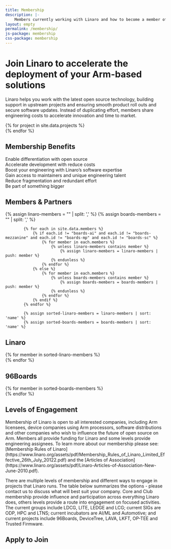 ```yaml
---
title: Membership
description: |-
    Members currently working with Linaro and how to become a member of Linaro.
layout: empty
permalink: /membership/
js-package: membership
css-package: membership
---
```

<div class="container-fluid" id="why-join-container"  style="background-image: url('/assets/images/content/membership-bg.jpg');">
<div class="row overlay" id="why-join">
    <div class="container text-center">
        <h1 class="fly center-block">Join Linaro to accelerate the deployment of your Arm-based solutions</h1>
        <p class="fly center-block">
            Linaro helps you work with the latest open source technology, building support in upstream projects and ensuring smooth product roll outs and secure software updates. Instead of duplicating effort, members share engineering costs to accelerate innovation and time to market.
        </p>
    </div>
</div>
</div>
<div class="container-fluid">
<div class="row" id="projects">
    <div class="owl-carousel owl-theme" id="projects-slider">
        {% for project in site.data.projects %}
        <a href="{{project.url}}" target="_blank">
            <div class="item project-item">
                <div class="project-image lazyload" style="background: url('/assets/images/projects/{{project.image}}') no-repeat center center;
                 background-size: contain; -webkit-background-size: contain; -moz-background-size: contain; -o-background-size: contain;"></div>
            </div>
        </a>
        {% endfor %}
    </div>
</div>
<div class="row padded-row" id="key-factors">
    <div class="container">
        <h2 class="text-center">Membership Benefits</h2>
        <div class="col-xs-12 col-sm-4 col-lg-2 key-factor text-center">
            <div class="key-factor-block fly" data-toggle="tooltip" data-placement="top" title="Regardless of the industry you operate in, there are common software foundations that you can use to deploy your products.

By working with Linaro and its members on the core software, you can focus your attention on differentiation.">
                <span class="key-factor-title">
                    <span class="bold">Enable differentiation</span> with <span class="bold">open source</span>
                </span>
            </div>
        </div>
        <div class="col-xs-12 col-sm-4 col-lg-2 key-factor text-center">
            <div class="key-factor-block fly" data-toggle="tooltip" data-placement="top" title="Rather than developing and maintaining all your software for the life of your products on your own, you and other members do the work together through the Linaro shared engineering resource. This reduces the cost for each member and minimizes fragmentation and redundant effort.">
                <span class="key-factor-title">
                    <span class="bold">Accelerate development</span> with <span class="bold">reduce costs</span>
                </span>
            </div>
        </div>
        <div class="col-xs-12 col-sm-4 col-lg-2 key-factor text-center">
            <div class="key-factor-block fly" data-toggle="tooltip" data-placement="top" title="Linaro engineers combined with developers from member companies create a unique shared engineering resource to support members. This resource has a recognized record of delivering high value collaboration with Linaro consistently in the top five company contributors to the Linux kernel and a major contributor to over 70 other open source projects, including many maintained by Linaro engineers. All members have an opportunity to collaborate directly with Arm engineers in most of Linaro’s engineering groups and this, combined with the expertise from Linaro and other members is one of the key, unique features of Linaro membership.">
                <span class="key-factor-title">
                    Boost your <span class="bold">engineering</span> with Linaro’s <span class="bold">software expertise</span>
                </span>
            </div>
        </div>
        <div class="col-xs-12 col-sm-4 col-lg-2 key-factor text-center">
            <div class="key-factor-block fly" data-toggle="tooltip" data-placement="top" title="Linaro aims to recruit the best open source engineers to work on our members’ projects. Normally, when an engineer works for a company, they only work for their employer, but Linaro’s model enables their expertise to be shared by all members. It also enables access to other company’s engineers through the assignees. Many of our engineers are recognized world leaders and are deeply involved in the projects they work on, in many case being maintainers or leading contributors. Linaro membership provides access to this unique resource.">
                <span class="key-factor-title">
                    Gain access to <span class="bold">maintainers</span> and <span class="bold">unique</span> engineering talent
                </span>
            </div>
        </div>
        <div class="col-xs-12 col-sm-4 col-lg-2 key-factor text-center">
            <div class="key-factor-block fly" data-toggle="tooltip" data-placement="top" title="As open source is by definition open to contributions from all, many companies end up working on the same problems with limited coordination. Linaro provides the forums in which engineering work can be coordinated and non-differentiating heavy lifting can be identified and shared. ">
                <span class="key-factor-title">
                   Reduce <span class="bold">fragmentation</span> and <span class="bold">redundant</span> effort
                </span>
            </div>
        </div>
        <div class="col-xs-12 col-sm-4 col-lg-2 key-factor text-center">
            <div class="key-factor-block fly" data-toggle="tooltip" data-placement="top" title="Linaro is member funded and delivers output to members, into open source projects, and into the community. Founded in 2010 with 6 members, Linaro now has over 20 with 140 staff and a total of over 300 OSS engineers distributed globally. Becoming a Linaro member not only enables you to develop your products, it also enables direct engineering collaboration with other members, such as Arm innovation to take place in the wider Open Source Community. Collaborating with engineers across a wide range of verticals and companies has the added benefit of a broader and longer term view of problem solving, with the potential to accelerate innovation and release better products to market sooner.">
                <span class="key-factor-title">
                   Be part of something bigger
                </span>
            </div>
        </div>
    </div>
</div>
<div class="row padded-row" id="members-and-partners">
    <div class="container">
        <h2 class="text-center">Members & Partners</h2>
            {% assign linaro-members = "" | split: ',' %}
            {% assign boards-members = "" | split: ',' %}

            {% for each in site.data.members %}
                {% if each.id != "boards-ai" and each.id != "boards-mezzanine" and each.id != "boards-mp" and each.id != "boards-sc" %}
                    {% for member in each.members %}
                        {% unless linaro-members contains member %}
                            {% assign linaro-members = linaro-members | push: member %}
                        {% endunless %}
                    {% endfor %}
                {% else %}
                    {% for member in each.members %}
                        {% unless boards-members contains member %}
                            {% assign boards-members = boards-members | push: member %}
                        {% endunless %}
                    {% endfor %}
                {% endif %}
            {% endfor %}

            {% assign sorted-linaro-members = linaro-members | sort: 'name' %}
            {% assign sorted-boards-members = boards-members | sort: 'name' %}
<div class="container linaro-members">
<h2 class="text-center">Linaro</h2>
{% for member in sorted-linaro-members %}
<div class="col-xs-6 col-sm-3 col-lg-1 member-col">
<a href="{{member.url}}">
<div class="member lazyload" style="background-image: url('/assets/images/members/{{member.image}}');"></div>
</a>
</div>
{% endfor %}
</div>

<div class="container boards-members">
<h2 class="text-center">96Boards</h2>
{% for member in sorted-boards-members %}
<div class="col-xs-6 col-sm-3 col-lg-1 member-col">
<a href="{{member.url}}">
<div class="member lazyload" style="background-image: url('/assets/images/members/{{member.image}}');"></div>
</a>
</div>
{% endfor %}
</div>
</div>
</div>
<div class="row padded-row" id="membership-levels">
    <div class="container">
        <h2 class="text-center">Levels of Engagement</h2>
<div markdown="1">
Membership of Linaro is open to all interested companies, including Arm licensees, device companies using Arm processors, software distributions and other companies who wish to influence the future of open source on Arm. Members all provide funding for Linaro and some levels provide engineering assignees. To learn more about our membership please see: [Membership Rules of Linaro](https://www.linaro.org/assets/pdf/Membership_Rules_of_Linaro_Limited_Effective_26th_July_20122.pdf) and the [Articles of Association](https://www.linaro.org/assets/pdf/Linaro-Articles-of-Association-New-June-2010.pdf).

There are multiple levels of membership and different ways to engage in projects that Linaro runs. The table below summarizes the options - please contact us to discuss what will best suit your company. Core and Club membership provide influence and participation across everything Linaro does, others levels provide a route into engagement on focused activities. The current groups include LDCG, LITE, LEDGE and LCG; current SIGs are ODP, HPC and LTNS; current incubators are AI/ML and Automotive; and current projects include 96Boards, DeviceTree, LAVA, LKFT, OP-TEE and Trusted Firmware.
</div>
    </div>
</div>
<div class="row padded-row" id="apply-to-join">
    <div class="container">
        <h2 class="text-center">Apply to Join</h2>
        <div class="cognito fly">
            <script src="https://services.cognitoforms.com/s/KvRQmIn2dku6k6gGP711jw"></script>
            <script>
                Cognito.load("forms", {
                    id: "14", entry: {
                        "PageUrl": "{{site.url}}{{page.url}}",
                        "RedirectUrl": "{{site.url}}/thank-you/?ref={{page.url}}",
                        "ChoiceField": [{% for member in site.data.members %}"{{member.membership_group_name}}"{% unless forloop.last %}, {% endunless %}{% endfor %}]
                    }});
            </script>
        </div>
    </div>
</div>

</div>